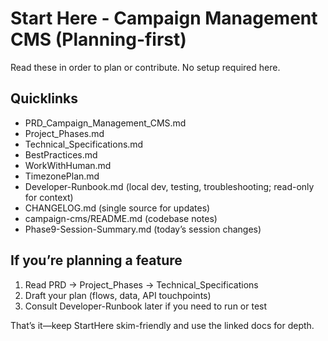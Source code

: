 # Start Here - Campaign Management CMS (Planning-first)

Read these in order to plan or contribute. No setup required here.

## Quicklinks

- PRD_Campaign_Management_CMS.md
- Project_Phases.md
- Technical_Specifications.md
- BestPractices.md
- WorkWithHuman.md
- TimezonePlan.md
- Developer-Runbook.md (local dev, testing, troubleshooting; read-only for context)
- CHANGELOG.md (single source for updates)
- campaign-cms/README.md (codebase notes)
 - Phase9-Session-Summary.md (today’s session changes)

## If you’re planning a feature

1) Read PRD → Project_Phases → Technical_Specifications
2) Draft your plan (flows, data, API touchpoints)
3) Consult Developer-Runbook later if you need to run or test

That’s it—keep StartHere skim-friendly and use the linked docs for depth.
